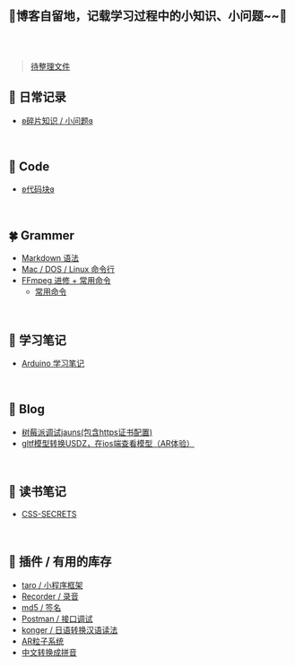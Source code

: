 ## 🌸博客自留地，记载学习过程中的小知识、小问题~~🌸

<br/><br/>


> [待整理文件](https://github.com/lulu-s/lulu-book/待整理.md)


## 🍂 日常记录
  - [ʚ碎片知识 / 小问题ɞ](https://github.com/lulu-s/lulu-book/blob/master/Note/trivia.md)
<br/>


## 🌙 Code
  - [ʚ代码块ɞ](https://github.com/lulu-s/lulu-book/blob/master/Note/code.md)
<br/>


## 🍀 Grammer
  - [Markdown 语法](https://github.com/lulu-s/lulu-book/blob/master/Grammer/markdown%20grammar.md)
  - [Mac / DOS / Linux 命令行](https://github.com/lulu-s/lulu-book/blob/master/Grammer/command.md)
  - [FFmpeg 进修 + 常用命令](https://github.com/lulu-s/lulu-book/blob/master/Grammer/ffmpeg.md)
    - [常用命令](https://github.com/lulu-s/lulu-book/blob/master/Grammer/ffmpeg.md#%E5%B8%B8%E7%94%A8%E5%91%BD%E4%BB%A4%E5%8F%AF%E7%9B%B4%E6%8E%A5%E4%BD%BF%E7%94%A8)
<br/>


## 📒 学习笔记
  - [Arduino 学习笔记](https://github.com/lulu-s/lulu-book/blob/master/Note/arduino.md)
<br/>


## 📐 Blog
  - [树莓派调试jauns(包含https证书配置)](https://github.com/lulu-s/lulu-book/blob/master/Blog/pi.md) 
  - [gltf模型转换USDZ，在ios端查看模型（AR体验）](https://github.com/lulu-s/lulu-book/blob/master/Blog/model%20convert%20usdz.md)

<br/>


## 🚩 读书笔记
- [CSS-SECRETS](https://github.com/lulu-s/lulu-book/tree/master/Book/CSS-SECRETS)
<br/>




## 🍙 插件 / 有用的库存
  - [taro / 小程序框架](https://nervjs.github.io/taro/docs/GETTING-STARTED.html)
  - [Recorder / 录音](https://github.com/xiangyuecn/Recorder)
  - [md5 / 签名](https://www.npmjs.com/package/md5)
  - [Postman / 接口调试](https://www.postman.com/downloads/)
  - [konger / 日语转换汉语读法](https://github.com/Jon-Millent/konger)
  - [AR粒子系统](https://github.com/IdeaSpaceVR/aframe-particle-system-component)
  - [中文转换成拼音](https://www.npmjs.com/package/chinese-to-pinyin)
